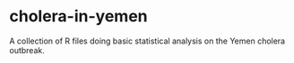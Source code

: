 # cholera-in-yemen
A collection of R files doing basic statistical analysis on the Yemen cholera outbreak. 
